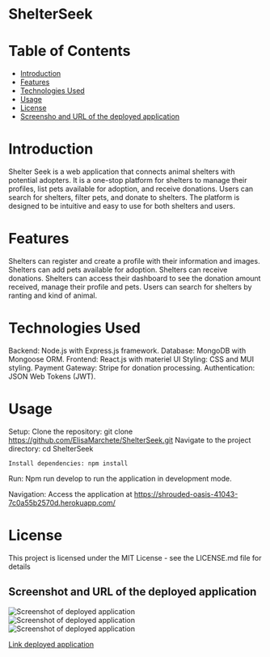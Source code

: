 # ShelterSeek

# Table of Contents

- [Introduction](#introduction)
- [Features](#features)
- [Technologies Used](#technologies-used)
- [Usage](#usage)
- [License](#license)
- [Screensho and URL of the deployed application](#screenshot-and-url-of-the-deployed-application)

# Introduction

Shelter Seek is a web application that connects animal shelters with potential adopters. It is a one-stop platform for shelters to manage their profiles, list pets available for adoption, and receive donations. Users can search for shelters, filter pets, and donate to shelters. The platform is designed to be intuitive and easy to use for both shelters and users.

# Features

Shelters can register and create a profile with their information and images.
Shelters can add pets available for adoption.
Shelters can receive donations.
Shelters can access their dashboard to see the donation amount received, manage their profile and pets.
Users can search for shelters by ranting and kind of animal.

# Technologies Used

Backend: Node.js with Express.js framework.
Database: MongoDB with Mongoose ORM.
Frontend: React.js with materiel UI
Styling: CSS and MUI styling.
Payment Gateway: Stripe for donation processing.
Authentication: JSON Web Tokens (JWT).

# Usage

Setup:
Clone the repository: git clone https://github.com/ElisaMarchete/ShelterSeek.git
Navigate to the project directory: cd ShelterSeek

```
Install dependencies: npm install
```

Run:
Npm run develop to run the application in development mode.

Navigation:
Access the application at https://shrouded-oasis-41043-7c0a55b2570d.herokuapp.com/

# License

This project is licensed under the MIT License - see the LICENSE.md file for details

## Screenshot and URL of the deployed application

![Screenshot of deployed application](./client/src/assets/screenshot/1.png)
![Screenshot of deployed application](./client/src/assets/screenshot/2.png)
![Screenshot of deployed application](./client/src/assets/screenshot/3.png)

[Link deployed application](https://shrouded-oasis-41043-7c0a55b2570d.herokuapp.com/)
